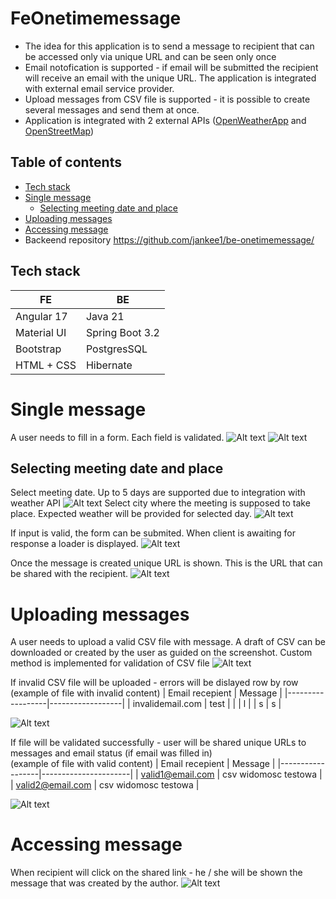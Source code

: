 # FeOnetimemessage

- The idea for this application is to send a message to recipient that can be accessed only via unique URL and can be seen only once
- Email notofication is supported - if email will be submitted the recipient will receive an email with the unique URL. The application is integrated with external email service provider.
- Upload messages from CSV file is supported - it is possible to create several messages and send them at once.
- Application is integrated with 2 external APIs ([OpenWeatherApp](#https://openweathermap.org/) and [OpenStreetMap](#https://www.openstreetmap.org/)) 
  

## Table of contents
* [Tech stack](#Tech-stack)
* [Single message](#Single-message)
  * [Selecting meeting date and place](#Selecting-meeting-date-and-place)
* [Uploading messages](#Uploading-messages)
* [Accessing message](#Accessing-message)
* Backeend repository https://github.com/jankee1/be-onetimemessage/

## Tech stack

| FE            | BE               |
|---------------|------------------|
| Angular 17    | Java 21          |
| Material UI   | Spring Boot 3.2  |
| Bootstrap     | PostgresSQL      |
| HTML + CSS    | Hibernate        |

# Single message
A user needs to fill in a form. Each field is validated.
![Alt text](./images/message1.png)
![Alt text](./images/message2.png)

## Selecting meeting date and place
Select meeting date. Up to 5 days are supported due to integration with weather API
![Alt text](./images/message2.2.png)
Select city where the meeting is supposed to take place. Expected weather will be provided for selected day.
![Alt text](./images/message2.1.png)

If input is valid, the form can be submited. When client is awaiting for response a loader is displayed.
![Alt text](./images/message3.png)

Once the message is created unique URL is shown. This is the URL that can be shared with the recipient.
![Alt text](./images/message4.png)

# Uploading messages
A user needs to upload a valid CSV file with message. A draft of CSV can be downloaded or created by the user as guided on the screenshot. Custom method is implemented for validation of CSV file
![Alt text](./images/csv1.png)

If invalid CSV file will be uploaded - errors will be dislayed row by row
<br>
(example of file with invalid content)
| Email recepient  |  Message         |
|------------------|------------------|
| invalidemail.com | test             |
|                  | l                |
| s                | s                |

![Alt text](./images/csv3.png)

If file will be validated successfully - user will be shared unique URLs to messages and email status (if email was filled in)
<br>
(example of file with valid content)
| Email recepient  |  Message             |
|------------------|----------------------|
| valid1@email.com | csv widomosc testowa |
| valid2@email.com | csv widomosc testowa |

![Alt text](./images/csv4.png)

# Accessing message
When recipient will click on the shared link - he / she will be shown the message that was created by the author.
![Alt text](./images/message5.png)
